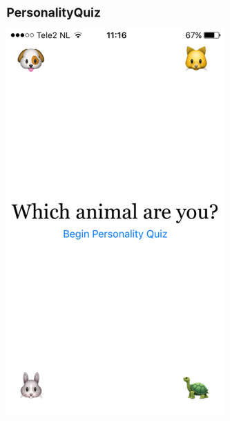 # PersonalityQuiz

![alt text](https://github.com/robdekker/PersonalityQuiz/blob/master/IMG_3973.PNG)
